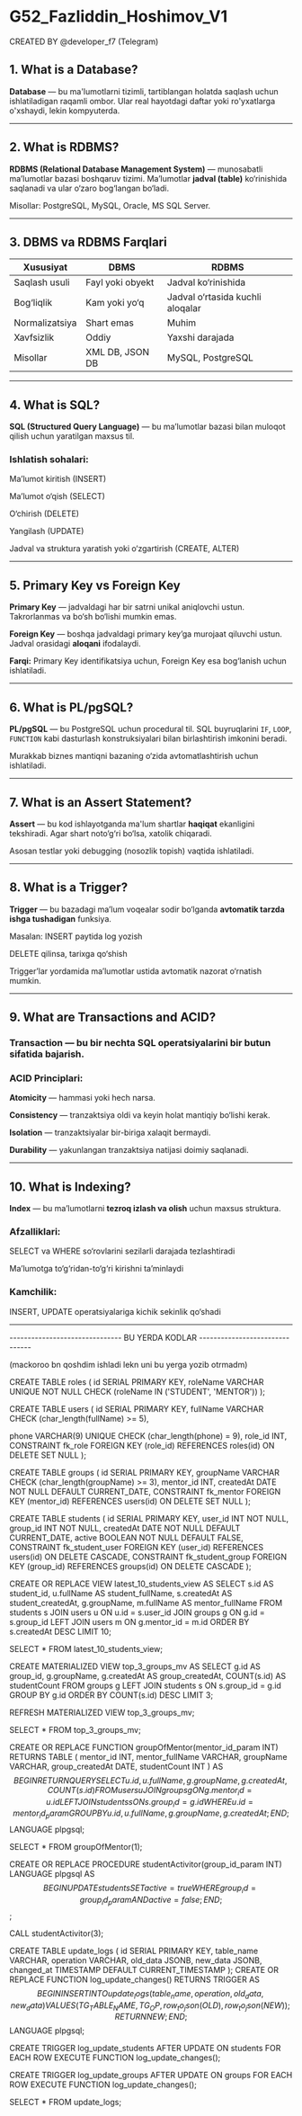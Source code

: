# G52_Fazliddin_Hoshimov_V1

CREATED BY @developer_f7 (Telegram)
## 1.  What is a Database?

**Database** — bu ma'lumotlarni tizimli, tartiblangan holatda saqlash uchun ishlatiladigan raqamli ombor. Ular real hayotdagi daftar yoki ro'yxatlarga o'xshaydi, lekin kompyuterda.

---

## 2. What is RDBMS?

**RDBMS (Relational Database Management System)** — munosabatli ma’lumotlar bazasi boshqaruv tizimi. Ma’lumotlar **jadval (table)** ko‘rinishida saqlanadi va ular o‘zaro bog‘langan bo‘ladi.

Misollar: PostgreSQL, MySQL, Oracle, MS SQL Server.

---

## 3.  DBMS va RDBMS Farqlari

| Xususiyat | DBMS | RDBMS |
|----------|------|--------|
| Saqlash usuli | Fayl yoki obyekt | Jadval ko‘rinishida |
| Bog‘liqlik | Kam yoki yo‘q | Jadval o‘rtasida kuchli aloqalar |
| Normalizatsiya | Shart emas | Muhim |
| Xavfsizlik | Oddiy | Yaxshi darajada |
| Misollar | XML DB, JSON DB | MySQL, PostgreSQL |

---

## 4.  What is SQL?

**SQL (Structured Query Language)** — bu ma’lumotlar bazasi bilan muloqot qilish uchun yaratilgan maxsus til.

### Ishlatish sohalari:

Ma’lumot kiritish (INSERT)

Ma’lumot o‘qish (SELECT)

O‘chirish (DELETE)

Yangilash (UPDATE)

Jadval va struktura yaratish yoki o‘zgartirish (CREATE, ALTER)

---

## 5.  Primary Key vs Foreign Key

**Primary Key** — jadvaldagi har bir satrni unikal aniqlovchi ustun. Takrorlanmas va bo‘sh bo‘lishi mumkin emas.

**Foreign Key** — boshqa jadvaldagi primary key’ga murojaat qiluvchi ustun. Jadval orasidagi **aloqani** ifodalaydi.

**Farqi:** Primary Key identifikatsiya uchun, Foreign Key esa bog‘lanish uchun ishlatiladi.

---

## 6.  What is PL/pgSQL?

**PL/pgSQL** — bu PostgreSQL uchun procedural til. SQL buyruqlarini `IF`, `LOOP`, `FUNCTION` kabi dasturlash konstruksiyalari bilan birlashtirish imkonini beradi.

Murakkab biznes mantiqni bazaning o‘zida avtomatlashtirish uchun ishlatiladi.

---

## 7.  What is an Assert Statement?

**Assert** — bu kod ishlayotganda ma'lum shartlar **haqiqat** ekanligini tekshiradi. Agar shart noto‘g‘ri bo‘lsa, xatolik chiqaradi.

Asosan testlar yoki debugging (nosozlik topish) vaqtida ishlatiladi.

---

## 8. What is a Trigger?

**Trigger** — bu bazadagi ma’lum voqealar sodir bo‘lganda **avtomatik tarzda ishga tushadigan** funksiya.

Masalan:
INSERT paytida log yozish

DELETE qilinsa, tarixga qo‘shish

Trigger’lar yordamida ma’lumotlar ustida avtomatik nazorat o‘rnatish mumkin.

---

## 9.  What are Transactions and ACID?

###  Transaction — bu bir nechta SQL operatsiyalarini **bir butun** sifatida bajarish.

###  ACID Principlari:
**Atomicity** — hammasi yoki hech narsa.

**Consistency** — tranzaktsiya oldi va keyin holat mantiqiy bo‘lishi kerak.

**Isolation** — tranzaktsiyalar bir-biriga xalaqit bermaydi.

**Durability** — yakunlangan tranzaktsiya natijasi doimiy saqlanadi.

---

## 10.  What is Indexing?

**Index** — bu ma’lumotlarni **tezroq izlash va olish** uchun maxsus struktura.

### Afzalliklari:

SELECT va WHERE so‘rovlarini sezilarli darajada tezlashtiradi

Ma’lumotga to‘g‘ridan-to‘g‘ri kirishni ta’minlaydi

### Kamchilik:

INSERT, UPDATE operatsiyalariga kichik sekinlik qo‘shadi

---


------------------------------- BU YERDA KODLAR -------------------------------

(mackoroo bn qoshdim ishladi lekn uni bu yerga yozib otrmadm)

CREATE TABLE roles (
 id SERIAL PRIMARY KEY,
 roleName VARCHAR UNIQUE NOT NULL CHECK (roleName IN ('STUDENT', 'MENTOR'))
);


CREATE TABLE users (
  id SERIAL PRIMARY KEY,
  fullName VARCHAR CHECK (char_length(fullName) >= 5),

  phone VARCHAR(9) UNIQUE CHECK (char_length(phone) = 9),
  role_id INT,
  CONSTRAINT fk_role FOREIGN KEY (role_id)
      REFERENCES roles(id)
      ON DELETE SET NULL
);


CREATE TABLE groups (
  id SERIAL PRIMARY KEY,
  groupName VARCHAR CHECK (char_length(groupName) >= 3),
  mentor_id INT,
  createdAt DATE NOT NULL DEFAULT CURRENT_DATE,
  CONSTRAINT fk_mentor FOREIGN KEY (mentor_id)
      REFERENCES users(id)
      ON DELETE SET NULL
);


CREATE TABLE students (
  id SERIAL PRIMARY KEY,
  user_id INT NOT NULL,
  group_id INT NOT NULL,
  createdAt DATE NOT NULL DEFAULT CURRENT_DATE,
  active BOOLEAN NOT NULL DEFAULT FALSE,
  CONSTRAINT fk_student_user FOREIGN KEY (user_id)
      REFERENCES users(id)
      ON DELETE CASCADE,
  CONSTRAINT fk_student_group FOREIGN KEY (group_id)
      REFERENCES groups(id)
      ON DELETE CASCADE
);

CREATE OR REPLACE VIEW latest_10_students_view AS
SELECT
    s.id AS student_id,
    u.fullName AS student_fullName,
    s.createdAt AS student_createdAt,
    g.groupName,
    m.fullName AS mentor_fullName
FROM students s
         JOIN users u ON u.id = s.user_id
         JOIN groups g ON g.id = s.group_id
         LEFT JOIN users m ON g.mentor_id = m.id
ORDER BY s.createdAt DESC
LIMIT 10;

SELECT * FROM latest_10_students_view;

CREATE MATERIALIZED VIEW top_3_groups_mv AS
SELECT
    g.id AS group_id,
    g.groupName,
    g.createdAt AS group_createdAt,
    COUNT(s.id) AS studentCount
FROM groups g
         LEFT JOIN students s ON s.group_id = g.id
GROUP BY g.id
ORDER BY COUNT(s.id) DESC
LIMIT 3;


REFRESH MATERIALIZED VIEW top_3_groups_mv;

SELECT * FROM top_3_groups_mv;

CREATE OR REPLACE FUNCTION groupOfMentor(mentor_id_param INT)
    RETURNS TABLE (
                      mentor_id INT,
                      mentor_fullName VARCHAR,
                      groupName VARCHAR,
                      group_createdAt DATE,
                      studentCount INT
                  )
AS $$
BEGIN
    RETURN QUERY
        SELECT
            u.id,
            u.fullName,
            g.groupName,
            g.createdAt,
            COUNT(s.id)
        FROM users u
                 JOIN groups g ON g.mentor_id = u.id
                 LEFT JOIN students s ON s.group_id = g.id
        WHERE u.id = mentor_id_param
        GROUP BY u.id, u.fullName, g.groupName, g.createdAt;
END;
$$ LANGUAGE plpgsql;

SELECT * FROM groupOfMentor(1);

CREATE OR REPLACE PROCEDURE studentActivitor(group_id_param INT)
    LANGUAGE plpgsql
AS $$
BEGIN
    UPDATE students
    SET active = true
    WHERE group_id = group_id_param AND active = false;
END;
$$;

CALL studentActivitor(3);


CREATE TABLE update_logs (
                             id SERIAL PRIMARY KEY,
                             table_name VARCHAR,
                             operation VARCHAR,
                             old_data JSONB,
                             new_data JSONB,
                             changed_at TIMESTAMP DEFAULT CURRENT_TIMESTAMP
);
CREATE OR REPLACE FUNCTION log_update_changes()
    RETURNS TRIGGER AS $$
BEGIN
    INSERT INTO update_logs(table_name, operation, old_data, new_data)
    VALUES (
               TG_TABLE_NAME,
               TG_OP,
               row_to_json(OLD),
               row_to_json(NEW)
           );
    RETURN NEW;
END;
$$ LANGUAGE plpgsql;

CREATE TRIGGER log_update_students
    AFTER UPDATE ON students
    FOR EACH ROW
EXECUTE FUNCTION log_update_changes();

CREATE TRIGGER log_update_groups
    AFTER UPDATE ON groups
    FOR EACH ROW
EXECUTE FUNCTION log_update_changes();

SELECT * FROM update_logs;










